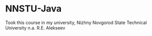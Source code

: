 # NNSTU-Java
 Took this course in my university, Nizhny Novgorod State Technical University n.a. R.E. Alekseev
